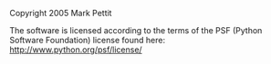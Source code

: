Copyright 2005 Mark Pettit

The software is licensed according to the terms of the PSF (Python Software Foundation) license found here: http://www.python.org/psf/license/